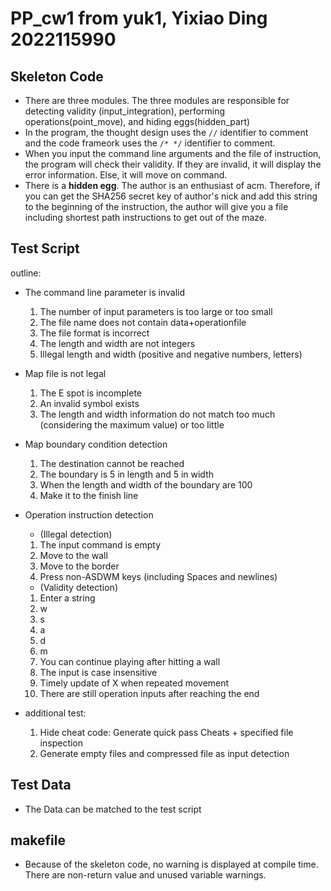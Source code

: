 # PP_cw1 from yuk1, Yixiao Ding 2022115990
## **Skeleton Code**
- There are three modules. The three modules are responsible for detecting validity (input_integration), performing operations(point_move), and hiding eggs(hidden_part)
- In the program, the thought design uses the ```//``` identifier to comment and the code frameork uses the ```/* */``` identifier to comment.
- When you input the command line arguments and the file of instruction, the program will check their validity. If they are invalid, it will display the error information. Else, it will move on command.
- There is a **hidden egg**. The author is an enthusiast of acm. Therefore, if you can get the SHA256 secret key of author's nick and add this string to the beginning of the instruction, the author will give you a file including shortest path instructions to get out of the maze.

## **Test Script**
outline:
- The command line parameter is invalid
    1. The number of input parameters is too large or too small
    2. The file name does not contain data+operationfile
    3. The file format is incorrect
    4. The length and width are not integers
    5. Illegal length and width (positive and negative numbers, letters)
- Map file is not legal
    1. The E spot is incomplete
    2. An invalid symbol exists
    3. The length and width information do not match too much (considering the maximum value) or too little
- Map boundary condition detection
    1. The destination cannot be reached
    2. The boundary is 5 in length and 5 in width
    3. When the length and width of the boundary are 100
    4. Make it to the finish line
- Operation instruction detection
    - (Illegal detection)
    1. The input command is empty
    2. Move to the wall
    3. Move to the border
    4. Press non-ASDWM keys (including Spaces and newlines)

    - (Validity detection)
    1. Enter a string
    2. w
    3. s
    4. a
    5. d
    6. m
    7. You can continue playing after hitting a wall
    8. The input is case insensitive
    9. Timely update of X when repeated movement
    10. There are still operation inputs after reaching the end


- additional test:
    1. Hide cheat code: Generate quick pass Cheats + specified file inspection
    2. Generate empty files and compressed file as input detection

## **Test Data**
- The Data can be matched to the test script

## **makefile**
- Because of the skeleton code, no warning is displayed at compile time. There are non-return value and unused variable warnings.